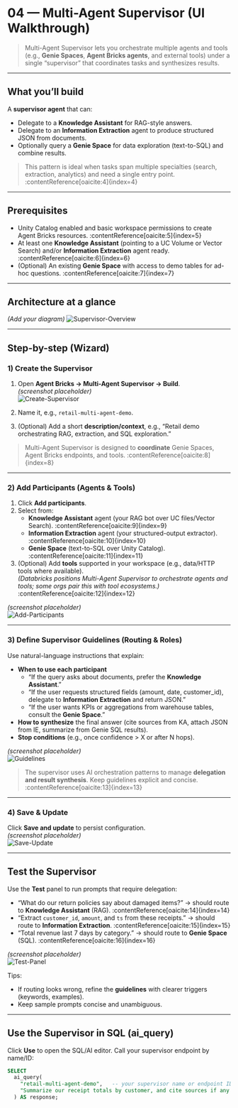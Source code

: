 # 04 — Multi-Agent Supervisor (UI Walkthrough)

> Multi-Agent Supervisor lets you orchestrate multiple agents and tools (e.g., **Genie Spaces**, **Agent Bricks agents**, and external tools) under a single “supervisor” that coordinates tasks and synthesizes results. 

---

## What you’ll build

A **supervisor agent** that can:
- Delegate to a **Knowledge Assistant** for RAG-style answers.
- Delegate to an **Information Extraction** agent to produce structured JSON from documents. 
- Optionally query a **Genie Space** for data exploration (text-to-SQL) and combine results. 

> This pattern is ideal when tasks span multiple specialties (search, extraction, analytics) and need a single entry point. :contentReference[oaicite:4]{index=4}

---

## Prerequisites

- Unity Catalog enabled and basic workspace permissions to create Agent Bricks resources. :contentReference[oaicite:5]{index=5}
- At least one **Knowledge Assistant** (pointing to a UC Volume or Vector Search) and/or **Information Extraction** agent ready. :contentReference[oaicite:6]{index=6}
- (Optional) An existing **Genie Space** with access to demo tables for ad-hoc questions. :contentReference[oaicite:7]{index=7}

---

## Architecture at a glance


*(Add your diagram)*
![Supervisor-Overview](assets/multi-agent/overview.png)

---

## Step-by-step (Wizard)

### 1) Create the Supervisor
1. Open **Agent Bricks → Multi-Agent Supervisor → Build**.  
   *(screenshot placeholder)*  
   ![Create-Supervisor](assets/multi-agent/step1-build.png)

2. Name it, e.g., `retail-multi-agent-demo`.  
3. (Optional) Add a short **description/context**, e.g., “Retail demo orchestrating RAG, extraction, and SQL exploration.”

> Multi-Agent Supervisor is designed to **coordinate** Genie Spaces, Agent Bricks endpoints, and tools. :contentReference[oaicite:8]{index=8}

---

### 2) Add Participants (Agents & Tools)
1. Click **Add participants**.  
2. Select from:
   - **Knowledge Assistant** agent (your RAG bot over UC files/Vector Search). :contentReference[oaicite:9]{index=9}  
   - **Information Extraction** agent (your structured-output extractor). :contentReference[oaicite:10]{index=10}  
   - **Genie Space** (text-to-SQL over Unity Catalog). :contentReference[oaicite:11]{index=11}
3. (Optional) Add **tools** supported in your workspace (e.g., data/HTTP tools where available).  
   *(Databricks positions Multi-Agent Supervisor to orchestrate agents and tools; some orgs pair this with tool ecosystems.)* :contentReference[oaicite:12]{index=12}

*(screenshot placeholder)*  
![Add-Participants](assets/multi-agent/step2-participants.png)

---

### 3) Define Supervisor Guidelines (Routing & Roles)
Use natural-language instructions that explain:
- **When to use each participant**  
  - “If the query asks about documents, prefer the **Knowledge Assistant**.”  
  - “If the user requests structured fields (amount, date, customer_id), delegate to **Information Extraction** and return JSON.”  
  - “If the user wants KPIs or aggregations from warehouse tables, consult the **Genie Space**.”
- **How to synthesize** the final answer (cite sources from KA, attach JSON from IE, summarize from Genie SQL results).
- **Stop conditions** (e.g., once confidence > X or after N hops).

*(screenshot placeholder)*  
![Guidelines](assets/multi-agent/step3-guidelines.png)

> The supervisor uses AI orchestration patterns to manage **delegation and result synthesis**. Keep guidelines explicit and concise. :contentReference[oaicite:13]{index=13}

---

### 4) Save & Update
Click **Save and update** to persist configuration.  
*(screenshot placeholder)*  
![Save-Update](assets/multi-agent/step4-save.png)

---

## Test the Supervisor

Use the **Test** panel to run prompts that require delegation:

- “What do our return policies say about damaged items?” → should route to **Knowledge Assistant** (RAG). :contentReference[oaicite:14]{index=14}  
- “Extract `customer_id`, `amount`, and `ts` from these receipts.” → should route to **Information Extraction**. :contentReference[oaicite:15]{index=15}  
- “Total revenue last 7 days by category.” → should route to **Genie Space** (SQL). :contentReference[oaicite:16]{index=16}

*(screenshot placeholder)*  
![Test-Panel](assets/multi-agent/step5-test.png)

Tips:
- If routing looks wrong, refine the **guidelines** with clearer triggers (keywords, examples).
- Keep sample prompts concise and unambiguous.

---

## Use the Supervisor in SQL (ai_query)

Click **Use** to open the SQL/AI editor. Call your supervisor endpoint by name/ID:

```sql
SELECT
  ai_query(
    "retail-multi-agent-demo",   -- your supervisor name or endpoint ID
    "Summarize our receipt totals by customer, and cite sources if any were used"
  ) AS response;

